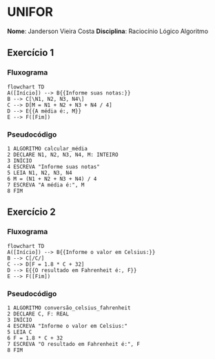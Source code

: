 # UNIFOR

**Nome**: Janderson Vieira Costa
**Disciplina**: Raciocínio Lógico Algoritmo

## Exercício 1
### Fluxograma
````mermaid
flowchart TD
A([Início]) --> B{{Informe suas notas:}}
B --> C[\N1, N2, N3, N4\]
C --> D[M = N1 + N2 + N3 + N4 / 4]
D --> E{{A média é:, M}}
E --> F([Fim])
````
### Pseudocódigo
````
1 ALGORITMO calcular_média
2 DECLARE N1, N2, N3, N4, M: INTEIRO
3 INÍCIO
4 ESCREVA "Informe suas notas" 
5 LEIA N1, N2, N3, N4
6 M = (N1 + N2 + N3 + N4) / 4
7 ESCREVA "A média é:", M
8 FIM
````

## Exercício 2
### Fluxograma
````mermaid
flowchart TD
A([Início]) --> B{{Informe o valor em Celsius:}}
B --> C[/C/]
C --> D[F = 1.8 * C + 32]
D --> E{{O resultado em Fahrenheit é:, F}}
E --> F([Fim])
````
### Pseudocódigo
````
1 ALGORITMO conversão_celsius_fahrenheit
2 DECLARE C, F: REAL
3 INÍCIO
4 ESCREVA "Informe o valor em Celsius:"
5 LEIA C
6 F = 1.8 * C + 32
7 ESCREVA "O resultado em Fahrenheit é:", F 
8 FIM
````
